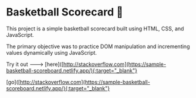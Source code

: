 # Basketball Scorecard 🏀

This project is a simple basketball scorecard built using HTML, CSS, and JavaScript. 

The primary objective was to practice DOM manipulation and incrementing values dynamically using JavaScript. 

Try it out ---> [here]([http://stackoverflow.com](https://sample-basketball-scoreboard.netlify.app/){:target="_blank"}

[go]([http://stackoverflow.com](https://sample-basketball-scoreboard.netlify.app/){:target="_blank"}
